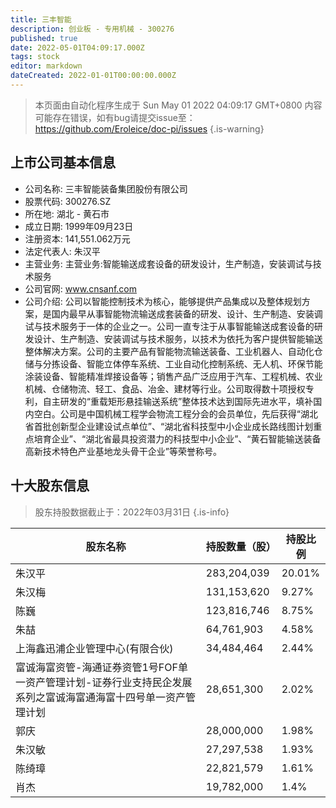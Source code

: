 ```yaml
---
title: 三丰智能
description: 创业板 - 专用机械 - 300276
published: true
date: 2022-05-01T04:09:17.000Z
tags: stock
editor: markdown
dateCreated: 2022-01-01T00:00:00.000Z
---
```


> 本页面由自动化程序生成于 Sun May 01 2022 04:09:17 GMT+0800
> 内容可能存在错误，如有bug请提交issue至：https://github.com/Eroleice/doc-pi/issues
{.is-warning}

## 上市公司基本信息
- 公司名称: 三丰智能装备集团股份有限公司
- 股票代码: 300276.SZ
- 所在地: 湖北 - 黄石市
- 成立日期: 1999年09月23日
- 注册资本: 141,551.062万元
- 法定代表人: 朱汉平
- 主营业务: 主营业务:智能输送成套设备的研发设计，生产制造，安装调试与技术服务
- 公司官网: www.cnsanf.com
- 公司介绍: 公司以智能控制技术为核心，能够提供产品集成以及整体规划方案，是国内最早从事智能物流输送成套装备的研发、设计、生产制造、安装调试与技术服务于一体的企业之一。公司一直专注于从事智能输送成套设备的研发设计、生产制造、安装调试与技术服务，以技术为依托为客户提供智能输送整体解决方案。公司的主要产品有智能物流输送装备、工业机器人、自动化仓储与分拣设备、智能立体停车系统、工业自动化控制系统、无人机、环保节能涂装设备、智能精准焊接设备等；销售产品广泛应用于汽车、工程机械、农业机械、仓储物流、轻工、食品、冶金、建材等行业。公司取得数十项授权专利，自主研发的“重载矩形悬挂输送系统”整体技术达到国际先进水平，填补国内空白。公司是中国机械工程学会物流工程分会的会员单位，先后获得“湖北省首批创新型企业建设试点单位”、“湖北省科技型中小企业成长路线图计划重点培育企业”、“湖北省最具投资潜力的科技型中小企业”、“黄石智能输送装备高新技术特色产业基地龙头骨干企业”等荣誉称号。


## 十大股东信息
> 股东持股数据截止于：2022年03月31日
{.is-info}

| 股东名称 | 持股数量（股） | 持股比例 |
| --- | --- | --- |
| 朱汉平 | 283,204,039 | 20.01% |
| 朱汉梅 | 131,153,620 | 9.27% |
| 陈巍 | 123,816,746 | 8.75% |
| 朱喆 | 64,761,903 | 4.58% |
| 上海鑫迅浦企业管理中心(有限合伙) | 34,484,464 | 2.44% |
| 富诚海富资管-海通证券资管1号FOF单一资产管理计划-证券行业支持民企发展系列之富诚海富通海富十四号单一资产管理计划 | 28,651,300 | 2.02% |
| 郭庆 | 28,000,000 | 1.98% |
| 朱汉敏 | 27,297,538 | 1.93% |
| 陈绮璋 | 22,821,579 | 1.61% |
| 肖杰 | 19,782,000 | 1.4% |




